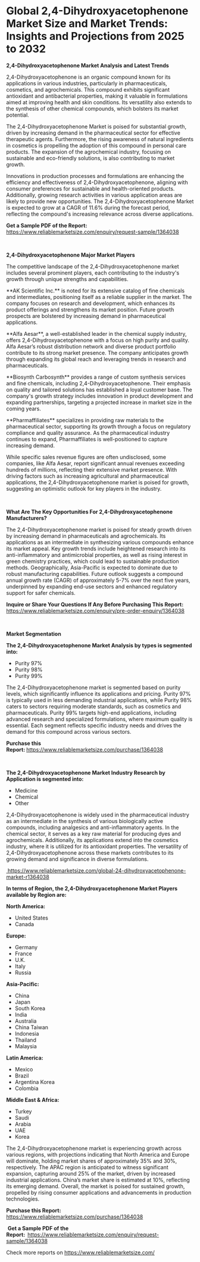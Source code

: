 <p><h1>Global 2,4-Dihydroxyacetophenone Market Size and Market Trends: Insights and Projections from 2025 to 2032</h1></p><p><strong>2,4-Dihydroxyacetophenone Market Analysis and Latest Trends</strong></p>
<p><p>2,4-Dihydroxyacetophenone is an organic compound known for its applications in various industries, particularly in pharmaceuticals, cosmetics, and agrochemicals. This compound exhibits significant antioxidant and antibacterial properties, making it valuable in formulations aimed at improving health and skin conditions. Its versatility also extends to the synthesis of other chemical compounds, which bolsters its market potential.</p><p>The 2,4-Dihydroxyacetophenone Market is poised for substantial growth, driven by increasing demand in the pharmaceutical sector for effective therapeutic agents. Furthermore, the rising awareness of natural ingredients in cosmetics is propelling the adoption of this compound in personal care products. The expansion of the agrochemical industry, focusing on sustainable and eco-friendly solutions, is also contributing to market growth.</p><p>Innovations in production processes and formulations are enhancing the efficiency and effectiveness of 2,4-Dihydroxyacetophenone, aligning with consumer preferences for sustainable and health-oriented products. Additionally, growing research activities in various application areas are likely to provide new opportunities. The 2,4-Dihydroxyacetophenone Market is expected to grow at a CAGR of 11.6% during the forecast period, reflecting the compound's increasing relevance across diverse applications.</p></p>
<p><strong>Get a Sample PDF of the Report:&nbsp;</strong> <a href="https://www.reliablemarketsize.com/enquiry/request-sample/1364038?utm_campaign=2893&utm_medium=2&utm_source=Github&utm_content=ia&utm_term=27032025&utm_id=24-dihydroxyacetophenone">https://www.reliablemarketsize.com/enquiry/request-sample/1364038</a></p>
<p>&nbsp;</p>
<p><strong>2,4-Dihydroxyacetophenone Major Market Players</strong></p>
<p><p>The competitive landscape of the 2,4-Dihydroxyacetophenone market includes several prominent players, each contributing to the industry's growth through unique strengths and capabilities.</p><p>**AK Scientific Inc.** is noted for its extensive catalog of fine chemicals and intermediates, positioning itself as a reliable supplier in the market. The company focuses on research and development, which enhances its product offerings and strengthens its market position. Future growth prospects are bolstered by increasing demand in pharmaceutical applications.</p><p>**Alfa Aesar**, a well-established leader in the chemical supply industry, offers 2,4-Dihydroxyacetophenone with a focus on high purity and quality. Alfa Aesar’s robust distribution network and diverse product portfolio contribute to its strong market presence. The company anticipates growth through expanding its global reach and leveraging trends in research and pharmaceuticals.</p><p>**Biosynth Carbosynth** provides a range of custom synthesis services and fine chemicals, including 2,4-Dihydroxyacetophenone. Their emphasis on quality and tailored solutions has established a loyal customer base. The company's growth strategy includes innovation in product development and expanding partnerships, targeting a projected increase in market size in the coming years.</p><p>**Pharmaffiliates** specializes in providing raw materials to the pharmaceutical sector, supporting its growth through a focus on regulatory compliance and quality assurance. As the pharmaceutical industry continues to expand, Pharmaffiliates is well-positioned to capture increasing demand.</p><p>While specific sales revenue figures are often undisclosed, some companies, like Alfa Aesar, report significant annual revenues exceeding hundreds of millions, reflecting their extensive market presence. With driving factors such as increasing agricultural and pharmaceutical applications, the 2,4-Dihydroxyacetophenone market is poised for growth, suggesting an optimistic outlook for key players in the industry.</p></p>
<p>&nbsp;</p>
<p><strong>What Are The Key Opportunities For 2,4-Dihydroxyacetophenone Manufacturers?</strong></p>
<p><p>The 2,4-Dihydroxyacetophenone market is poised for steady growth driven by increasing demand in pharmaceuticals and agrochemicals. Its applications as an intermediate in synthesizing various compounds enhance its market appeal. Key growth trends include heightened research into its anti-inflammatory and antimicrobial properties, as well as rising interest in green chemistry practices, which could lead to sustainable production methods. Geographically, Asia-Pacific is expected to dominate due to robust manufacturing capabilities. Future outlook suggests a compound annual growth rate (CAGR) of approximately 5-7% over the next five years, underpinned by expanding end-use sectors and enhanced regulatory support for safer chemicals.</p></p>
<p><strong>Inquire or Share Your Questions If Any Before Purchasing This Report:</strong> <a href="https://www.reliablemarketsize.com/enquiry/pre-order-enquiry/1364038?utm_campaign=2893&utm_medium=2&utm_source=Github&utm_content=ia&utm_term=27032025&utm_id=24-dihydroxyacetophenone">https://www.reliablemarketsize.com/enquiry/pre-order-enquiry/1364038</a></p>
<p>&nbsp;</p>
<p><strong>Market Segmentation</strong></p>
<p><strong>The 2,4-Dihydroxyacetophenone Market Analysis by types is segmented into:</strong></p>
<p><ul><li>Purity 97%</li><li>Purity 98%</li><li>Purity 99%</li></ul></p>
<p><p>The 2,4-Dihydroxyacetophenone market is segmented based on purity levels, which significantly influence its applications and pricing. Purity 97% is typically used in less demanding industrial applications, while Purity 98% caters to sectors requiring moderate standards, such as cosmetics and pharmaceuticals. Purity 99% targets high-end applications, including advanced research and specialized formulations, where maximum quality is essential. Each segment reflects specific industry needs and drives the demand for this compound across various sectors.</p></p>
<p><strong>Purchase this Report:&nbsp;</strong><a href="https://www.reliablemarketsize.com/purchase/1364038?utm_campaign=2893&utm_medium=2&utm_source=Github&utm_content=ia&utm_term=27032025&utm_id=24-dihydroxyacetophenone">https://www.reliablemarketsize.com/purchase/1364038</a></p>
<p>&nbsp;</p>
<p><strong>The 2,4-Dihydroxyacetophenone Market Industry Research by Application is segmented into:</strong></p>
<p><ul><li>Medicine</li><li>Chemical</li><li>Other</li></ul></p>
<p><p>2,4-Dihydroxyacetophenone is widely used in the pharmaceutical industry as an intermediate in the synthesis of various biologically active compounds, including analgesics and anti-inflammatory agents. In the chemical sector, it serves as a key raw material for producing dyes and agrochemicals. Additionally, its applications extend into the cosmetics industry, where it is utilized for its antioxidant properties. The versatility of 2,4-Dihydroxyacetophenone across these markets contributes to its growing demand and significance in diverse formulations.</p></p>
<p><a href="https://www.reliablemarketsize.com/global-24-dihydroxyacetophenone-market-r1364038?utm_campaign=2893&utm_medium=2&utm_source=Github&utm_content=ia&utm_term=27032025&utm_id=24-dihydroxyacetophenone">&nbsp;https://www.reliablemarketsize.com/global-24-dihydroxyacetophenone-market-r1364038</a></p>
<p><strong>In terms of Region, the 2,4-Dihydroxyacetophenone Market Players available by Region are:</strong></p>
<p>
    <p> <strong> North America: </strong>
        <ul>
            <li>United States</li>
            <li>Canada</li>
        </ul>
        </p> 
    <p> <strong> Europe: </strong>
        <ul>
            <li>Germany</li>
            <li>France</li>
            <li>U.K.</li>
            <li>Italy</li>
            <li>Russia</li>
        </ul>
        </p> 
    <p> <strong> Asia-Pacific: </strong>
        <ul>
            <li>China</li>
            <li>Japan</li>
            <li>South Korea</li>
            <li>India</li>
            <li>Australia</li>
            <li>China Taiwan</li>
            <li>Indonesia</li>
            <li>Thailand</li>
            <li>Malaysia</li>
        </ul>
        </p> 
    <p> <strong> Latin America: </strong>
        <ul>
            <li>Mexico</li>
            <li>Brazil</li>
            <li>Argentina Korea</li>
            <li>Colombia</li>
        </ul>
        </p> 
    <p> <strong> Middle East & Africa: </strong>
        <ul>
            <li>Turkey</li>
            <li>Saudi</li>
            <li>Arabia</li>
            <li>UAE</li>
            <li>Korea</li>
        </ul>
    </p>
    </p>
<p><p>The 2,4-Dihydroxyacetophenone market is experiencing growth across various regions, with projections indicating that North America and Europe will dominate, holding market shares of approximately 35% and 30%, respectively. The APAC region is anticipated to witness significant expansion, capturing around 25% of the market, driven by increased industrial applications. China’s market share is estimated at 10%, reflecting its emerging demand. Overall, the market is poised for sustained growth, propelled by rising consumer applications and advancements in production technologies.</p></p>
<p><strong>Purchase this Report: </strong><a href="https://www.reliablemarketsize.com/purchase/1364038?utm_campaign=2893&utm_medium=2&utm_source=Github&utm_content=ia&utm_term=27032025&utm_id=24-dihydroxyacetophenone">https://www.reliablemarketsize.com/purchase/1364038</a></p>
<p>&nbsp;<strong>Get a Sample PDF of the Report:&nbsp;&nbsp;</strong><a href="https://www.reliablemarketsize.com/enquiry/request-sample/1364038?utm_campaign=2893&utm_medium=2&utm_source=Github&utm_content=ia&utm_term=27032025&utm_id=24-dihydroxyacetophenone">https://www.reliablemarketsize.com/enquiry/request-sample/1364038</a></p>
<p><strong></strong></p>
<p>Check more reports on <a href="https://www.reliablemarketsize.com/?utm_campaign=2893&utm_medium=2&utm_source=Github&utm_content=ia&utm_term=27032025&utm_id=24-dihydroxyacetophenone">https://www.reliablemarketsize.com/</a></p>
